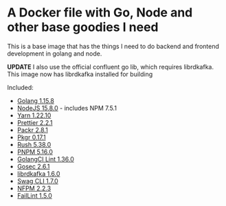 # A Docker file with Go, Node and other base goodies I need

This is a base image that has the things I need to do backend and frontend development in golang and node.

**UPDATE** I also use the official confluent go lib, which requires librdkafka. This image now has librdkafka installed for building

Included:

- [Golang 1.15.8](https://golang.org/)
- [NodeJS 15.8.0](https://nodejs.org/en/) - includes NPM 7.5.1
- [Yarn 1.22.10](https://www.npmjs.com/package/yarn)
- [Prettier 2.2.1](https://www.npmjs.com/package/prettier)
- [Packr 2.8.1](https://github.com/gobuffalo/packr)
- [Pkgr 0.17.1](https://github.com/markbates/pkger)
- [Rush 5.38.0](https://www.npmjs.com/package/@microsoft/rush)
- [PNPM 5.16.0](https://www.npmjs.com/package/pnpm)
- [GolangCI Lint 1.36.0](https://github.com/golangci/golangci-lint)
- [Gosec 2.6.1](https://github.com/securego/gosec)
- [librdkafka 1.6.0](https://github.com/edenhill/librdkafka)
- [Swag CLI 1.7.0](https://github.com/swaggo/swag)
- [NFPM 2.2.3](https://github.com/goreleaser/nfpm)
- [FailLint 1.5.0](https://github.com/fatih/faillint)
